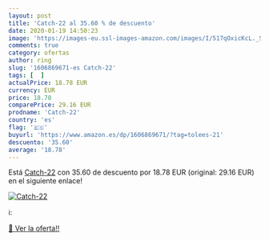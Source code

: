 ```yaml
---
layout: post
title: 'Catch-22 al 35.60 % de descuento'
date: 2020-01-19 14:50:23
image: 'https://images-eu.ssl-images-amazon.com/images/I/517qOxicKcL._SL200_.jpg'
comments: true
category: ofertas
author: ring
slug: '1606869671-es Catch-22'
tags: [  ]
actualPrice: 18.78 EUR
currency: EUR
price: 18.78
comparePrice: 29.16 EUR
prodname: 'Catch-22'
country: 'es'
flag: '🇪🇸'
buyurl: 'https://www.amazon.es/dp/1606869671/?tag=tolees-21'
descuento: '35.60'
average: '18.78'
---
```


Está [Catch-22](https://www.amazon.es/dp/1606869671/?tag=tolees-21) con 35.60 de descuento por 18.78 EUR (original: 29.16 EUR) en el siguiente enlace!

[![Catch-22](https://images-eu.ssl-images-amazon.com/images/I/517qOxicKcL._SL200_.jpg)](https://www.amazon.es/dp/1606869671/?tag=tolees-21)

ℹ️:


[🛒 Ver la oferta!!](https://www.amazon.es/dp/1606869671/?tag=tolees-21)
